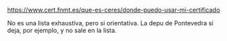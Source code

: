 https://www.cert.fnmt.es/que-es-ceres/donde-puedo-usar-mi-certificado

No es una lista exhaustiva, pero si orientativa. La depu de Pontevedra sí deja, por ejemplo, y no sale en la lista.